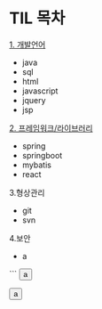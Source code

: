 # TIL 목차

[1. 개발언어](https://github.com/KimJinoook/Kimjinoook.github.io/blob/main/todayLearn/1.lang.md)   
  - java
  - sql
  - html
  - javascript
  - jquery
  - jsp   


[2. 프레임워크/라이브러리](https://github.com/KimJinoook/Kimjinoook.github.io/blob/main/todayLearn/2.framework.md)  
  - spring
  - springboot
  - mybatis   
  - react   


3.형상관리  
  - git
  - svn   


4.보안
  - a
    >
<script type="application/javascript">
  alert('a');
</script>

<!DOCTYPE html>
<html>
  <body>
 ```   <button type="button">a</button>
<script type="application/javascript">
  alert('a');
</script>
  </body>
</html>

 <button> a </button>
 
